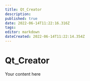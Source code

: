 ```yaml
---
title: Qt_Creator
description: 
published: true
date: 2022-06-14T11:22:16.316Z
tags: 
editor: markdown
dateCreated: 2022-06-14T11:22:14.354Z
---
```


# Qt_Creator
Your content here